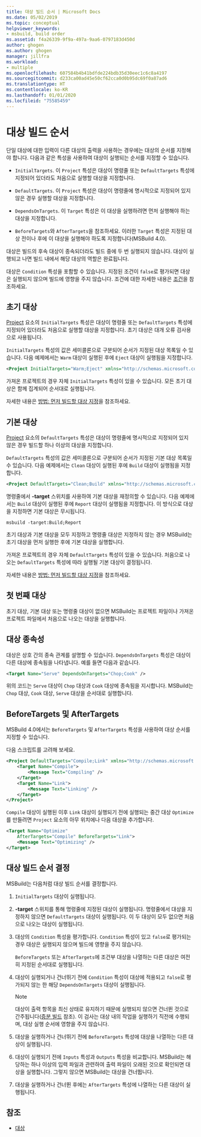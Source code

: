```yaml
---
title: 대상 빌드 순서 | Microsoft Docs
ms.date: 05/02/2019
ms.topic: conceptual
helpviewer_keywords:
- msbuild, build order
ms.assetid: f4a26339-9f9a-497a-9aa6-0797183d450d
author: ghogen
ms.author: ghogen
manager: jillfra
ms.workload:
- multiple
ms.openlocfilehash: 607584b4b41bdfde224bdb35d30eec1c6c8a4197
ms.sourcegitcommit: d233ca00ad45e50cf62cca0d0b95dc69f0a87ad6
ms.translationtype: HT
ms.contentlocale: ko-KR
ms.lasthandoff: 01/01/2020
ms.locfileid: "75585459"
---
```

# <a name="target-build-order"></a>대상 빌드 순서

단일 대상에 대한 입력이 다른 대상의 출력을 사용하는 경우에는 대상의 순서를 지정해야 합니다. 다음과 같은 특성을 사용하여 대상이 실행되는 순서를 지정할 수 있습니다.

- `InitialTargets`. 이 `Project` 특성은 대상이 명령줄 또는 `DefaultTargets` 특성에 지정되어 있더라도 처음으로 실행할 대상을 지정합니다.

- `DefaultTargets`. 이 `Project` 특성은 대상이 명령줄에 명시적으로 지정되어 있지 않은 경우 실행할 대상을 지정합니다.

- `DependsOnTargets`. 이 `Target` 특성은 이 대상을 실행하려면 먼저 실행해야 하는 대상을 지정합니다.

- `BeforeTargets`와 `AfterTargets`을 참조하세요. 이러한 `Target` 특성은 지정된 대상 전이나 후에 이 대상을 실행해야 하도록 지정합니다(MSBuild 4.0).

대상은 빌드의 후속 대상이 종속되더라도 빌드 중에 두 번 실행되지 않습니다. 대상이 실행되고 나면 빌드 내에서 해당 대상의 역할은 완료됩니다.

대상은 `Condition` 특성을 포함할 수 있습니다. 지정된 조건이 `false`로 평가되면 대상은 실행되지 않으며 빌드에 영향을 주지 않습니다. 조건에 대한 자세한 내용은 [조건](../msbuild/msbuild-conditions.md)을 참조하세요.

## <a name="initial-targets"></a>초기 대상

[Project](../msbuild/project-element-msbuild.md) 요소의 `InitialTargets` 특성은 대상이 명령줄 또는 `DefaultTargets` 특성에 지정되어 있더라도 처음으로 실행할 대상을 지정합니다. 초기 대상은 대개 오류 검사용으로 사용됩니다.

`InitialTargets` 특성의 값은 세미콜론으로 구분되어 순서가 지정된 대상 목록일 수 있습니다. 다음 예제에서는 `Warm` 대상이 실행된 후에 `Eject` 대상이 실행됨을 지정합니다.

```xml
<Project InitialTargets="Warm;Eject" xmlns="http://schemas.microsoft.com/developer/msbuild/2003">
```

가져온 프로젝트의 경우 자체 `InitialTargets` 특성이 있을 수 있습니다. 모든 초기 대상은 함께 집계되어 순서대로 실행됩니다.

자세한 내용은 [방법: 먼저 빌드할 대상 지정](../msbuild/how-to-specify-which-target-to-build-first.md)을 참조하세요.

## <a name="default-targets"></a>기본 대상

[Project](../msbuild/project-element-msbuild.md) 요소의 `DefaultTargets` 특성은 대상이 명령줄에 명시적으로 지정되어 있지 않은 경우 빌드할 하나 이상의 대상을 지정합니다.

`DefaultTargets` 특성의 값은 세미콜론으로 구분되어 순서가 지정된 기본 대상 목록일 수 있습니다. 다음 예제에서는 `Clean` 대상이 실행된 후에 `Build` 대상이 실행됨을 지정합니다.

```xml
<Project DefaultTargets="Clean;Build" xmlns="http://schemas.microsoft.com/developer/msbuild/2003">
```

명령줄에서 **-target** 스위치를 사용하여 기본 대상을 재정의할 수 있습니다. 다음 예제에서는 `Build` 대상이 실행된 후에 `Report` 대상이 실행됨을 지정합니다. 이 방식으로 대상을 지정하면 기본 대상은 무시됩니다.

 `msbuild -target:Build;Report`

초기 대상과 기본 대상을 모두 지정하고 명령줄 대상은 지정하지 않는 경우 MSBuild는 초기 대상을 먼저 실행한 후에 기본 대상을 실행합니다.

가져온 프로젝트의 경우 자체 `DefaultTargets` 특성이 있을 수 있습니다. 처음으로 나오는 `DefaultTargets` 특성에 따라 실행될 기본 대상이 결정됩니다.

자세한 내용은 [방법: 먼저 빌드할 대상 지정](../msbuild/how-to-specify-which-target-to-build-first.md)을 참조하세요.

## <a name="first-target"></a>첫 번째 대상

초기 대상, 기본 대상 또는 명령줄 대상이 없으면 MSBuild는 프로젝트 파일이나 가져온 프로젝트 파일에서 처음으로 나오는 대상을 실행합니다.

## <a name="target-dependencies"></a>대상 종속성

대상은 상호 간의 종속 관계를 설명할 수 있습니다. `DependsOnTargets` 특성은 대상이 다른 대상에 종속됨을 나타냅니다. 예를 들면 다음과 같습니다.

```xml
<Target Name="Serve" DependsOnTargets="Chop;Cook" />
```

위의 코드는 `Serve` 대상이 `Chop` 대상과 `Cook` 대상에 종속됨을 지시합니다. MSBuild는 `Chop` 대상, `Cook` 대상, `Serve` 대상을 순서대로 실행합니다.

## <a name="beforetargets-and-aftertargets"></a>BeforeTargets 및 AfterTargets

MSBuild 4.0에서는 `BeforeTargets` 및 `AfterTargets` 특성을 사용하여 대상 순서를 지정할 수 있습니다.

다음 스크립트를 고려해 보세요.

```xml
<Project DefaultTargets="Compile;Link" xmlns="http://schemas.microsoft.com/developer/msbuild/2003">
    <Target Name="Compile">
        <Message Text="Compiling" />
    </Target>
    <Target Name="Link">
        <Message Text="Linking" />
    </Target>
</Project>
```

`Compile` 대상이 실행된 이후 `Link` 대상이 실행되기 전에 실행되는 중간 대상 `Optimize`를 만들려면 `Project` 요소의 아무 위치에나 다음 대상을 추가합니다.

```xml
<Target Name="Optimize"
    AfterTargets="Compile" BeforeTargets="Link">
    <Message Text="Optimizing" />
</Target>
```

## <a name="determine-the-target-build-order"></a>대상 빌드 순서 결정

MSBuild는 다음처럼 대상 빌드 순서를 결정합니다.

1. `InitialTargets` 대상이 실행됩니다.

2. **-target** 스위치를 통해 명령줄에 지정된 대상이 실행됩니다. 명령줄에서 대상을 지정하지 않으면 `DefaultTargets` 대상이 실행됩니다. 이 두 대상이 모두 없으면 처음으로 나오는 대상이 실행됩니다.

3. 대상의 `Condition` 특성을 평가합니다. `Condition` 특성이 있고 `false`로 평가되는 경우 대상은 실행되지 않으며 빌드에 영향을 주지 않습니다.

   `BeforeTargets` 또는 `AfterTargets`에 조건부 대상을 나열하는 다른 대상은 여전히 지정된 순서대로 실행됩니다.

4. 대상이 실행되거나 건너뛰기 전에 `Condition` 특성이 대상에 적용되고 `false`로 평가되지 않는 한 해당 `DependsOnTargets` 대상이 실행됩니다.

   > [!NOTE]
   > 대상이 출력 항목을 최신 상태로 유지하기 때문에 실행되지 않으면 건너뛴 것으로 간주됩니다([증분 빌드](../msbuild/incremental-builds.md) 참조). 이 검사는 대상 내의 작업을 실행하기 직전에 수행되며, 대상 실행 순서에 영향을 주지 않습니다.

5. 대상을 실행하거나 건너뛰기 전에 `BeforeTargets` 특성에 대상을 나열하는 다른 대상이 실행됩니다.

6. 대상이 실행되기 전에 `Inputs` 특성과 `Outputs` 특성을 비교합니다. MSBuild는 해당하는 하나 이상의 입력 파일과 관련하여 출력 파일이 오래된 것으로 확인되면 대상을 실행합니다. 그렇지 않으면 MSBuild는 대상을 건너뜁니다.

7. 대상을 실행하거나 건너뛴 후에는 `AfterTargets` 특성에 나열하는 다른 대상이 실행됩니다.

## <a name="see-also"></a>참조

- [대상](../msbuild/msbuild-targets.md)
